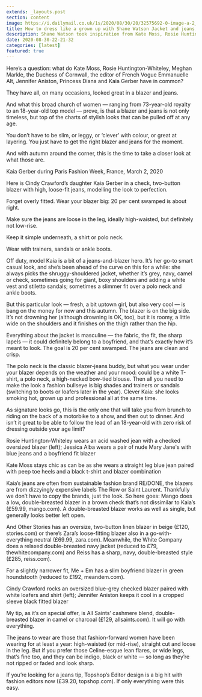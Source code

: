 ```yaml
---
extends: _layouts.post
section: content
image: https://i.dailymail.co.uk/1s/2020/08/30/20/32575692-0-image-a-2_1598816773223.jpg 
title: How to dress like a grown up with Shane Watson Jacket and jeans, the reboot 
description: Shane Watson took inspiration from Kate Moss, Rosie Huntington-Whiteley and Meghan Markle for styling the eternally trendy jacket and jeans combination, flattering at any age. 
date: 2020-08-30-22-21-32 
categories: [latest] 
featured: true 
--- 
```

Here’s a question: what do Kate Moss, Rosie Huntington-Whiteley, Meghan Markle, the Duchess of Cornwall, the editor of French Vogue Emmanuelle Alt, Jennifer Aniston, Princess Diana and Kaia Gerber have in common?

They have all, on many occasions, looked great in a blazer and jeans.

And what this broad church of women — ranging from 73-year-old royalty to an 18-year-old top model — prove, is that a blazer and jeans is not only timeless, but top of the charts of stylish looks that can be pulled off at any age.

You don’t have to be slim, or leggy, or ‘clever’ with colour, or great at layering. You just have to get the right blazer and jeans for the moment.

And with autumn around the corner, this is the time to take a closer look at what those are.

 Kaia Gerber during Paris Fashion Week, France, March 2, 2020

Here is Cindy Crawford’s daughter Kaia Gerber in a check, two-button blazer with high, loose-fit jeans, modelling the look to perfection.

Forget overly fitted. Wear your blazer big: 20 per cent swamped is about right.

Make sure the jeans are loose in the leg, ideally high-waisted, but definitely not low-rise.

Keep it simple underneath, a shirt or polo neck.

Wear with trainers, sandals or ankle boots. 

Off duty, model Kaia is a bit of a jeans-and-blazer hero. It’s her go-to smart casual look, and she’s been ahead of the curve on this for a while: she always picks the shruggy-shouldered jacket, whether it’s grey, navy, camel or check, sometimes going for giant, boxy shoulders and adding a white vest and stiletto sandals; sometimes a slimmer fit over a polo neck and ankle boots.

But this particular look — fresh, a bit uptown girl, but also very cool — is bang on the money for now and this autumn. The blazer is on the big side. It’s not drowning her (although drowning is OK, too), but it is roomy, a little wide on the shoulders and it finishes on the thigh rather than the hip.

Everything about the jacket is masculine — the fabric, the fit, the sharp lapels — it could definitely belong to a boyfriend, and that’s exactly how it’s meant to look. The goal is 20 per cent swamped. The jeans are clean and crisp.

The polo neck is the classic blazer-jeans buddy, but what you wear under your blazer depends on the weather and your mood: could be a white T-shirt, a polo neck, a high-necked bow-tied blouse. Then all you need to make the look a fashion bullseye is big shades and trainers or sandals (switching to boots or loafers later in the year). Clever Kaia: she looks smoking hot, grown up and professional all at the same time.

As signature looks go, this is the only one that will take you from brunch to riding on the back of a motorbike to a show, and then out to dinner. And isn’t it great to be able to follow the lead of an 18-year-old with zero risk of dressing outside your age limit?

Rosie Huntington-Whiteley wears an acid washed jean with a checked oversized blazer (left); Jessica Alba wears a pair of nude Mary Jane's with blue jeans and a boyfriend fit blazer

Kate Moss stays chic as can be as she wears a straight leg blue jean paired with peep toe heels and a black t-shirt and blazer combination

Kaia’s jeans are often from sustainable fashion brand RE/DONE, the blazers are from dizzyingly expensive labels The Row or Saint Laurent. Thankfully we don’t have to copy the brands, just the look. So here goes: Mango does a low, double-breasted blazer in a brown check that’s not dissimilar to Kaia’s (£59.99, mango.com). A double-breasted blazer works as well as single, but generally looks better left open.

And Other Stories has an oversize, two-button linen blazer in beige (£120, stories.com) or there’s Zara’s loose-fitting blazer also in a go-with-everything neutral (£69.99, zara.com). Meanwhile, the White Company does a relaxed double-breasted navy jacket (reduced to £79, thewhitecompany.com) and Reiss has a sharp, navy, double-breasted style (£285, reiss.com).

For a slightly narrower fit, Me + Em has a slim boyfriend blazer in green houndstooth (reduced to £192, meandem.com).

Cindy Crawford rocks an oversized blue-grey checked blazer paired with white loafers and shirt (left); Jennifer Aniston keeps it cool in a cropped sleeve black fitted blazer

My tip, as it’s on special offer, is All Saints’ cashmere blend, double-breasted blazer in camel or charcoal (£129, allsaints.com). It will go with everything.

The jeans to wear are those that fashion-forward women have been wearing for at least a year: high-waisted (or mid-rise), straight cut and loose in the leg. But if you prefer those Celine-esque lean flares, or wide legs, that’s fine too, and they can be indigo, black or white — so long as they’re not ripped or faded and look sharp.

If you’re looking for a jeans tip, Topshop’s Editor design is a big hit with fashion editors now (£39.20, topshop.com). If only everything were this easy.

